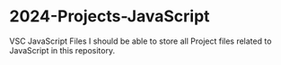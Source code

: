 # 2024-Projects-JavaScript
VSC JavaScript Files
I should be able to store all Project files 
related to JavaScript in this repository.

